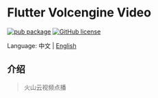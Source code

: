 # Flutter Volcengine Video

[![pub package](https://img.shields.io/pub/v/flutter_volcengine_video)](https://pub.dev/packages/flutter_volcengine_video)
[![GitHub license](https://img.shields.io/github/license/LiWenHui96/flutter_volcengine_video?label=协议&style=flat-square)](https://github.com/LiWenHui96/flutter_volcengine_video/blob/master/LICENSE)

Language: 中文 | [English](README.md)

## 介绍

> 火山云视频点播
